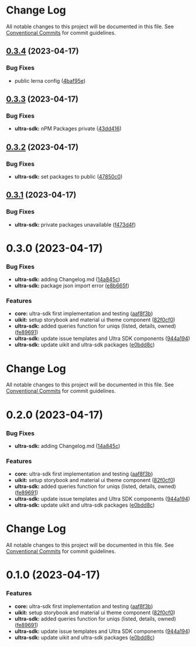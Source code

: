 # Change Log

All notable changes to this project will be documented in this file.
See [Conventional Commits](https://conventionalcommits.org) for commit guidelines.

## [0.3.4](https://github.com/ultra-alliance/ultra-utilities/compare/@ultra-alliance/ultra-sdk@0.3.3...@ultra-alliance/ultra-sdk@0.3.4) (2023-04-17)


### Bug Fixes

* public lerna config ([4baf95e](https://github.com/ultra-alliance/ultra-utilities/commit/4baf95eb908e72562596077824dedf688376ca81))





## [0.3.3](https://github.com/ultra-alliance/ultra-utilities/compare/@ultra-alliance/ultra-sdk@0.3.2...@ultra-alliance/ultra-sdk@0.3.3) (2023-04-17)


### Bug Fixes

* **ultra-sdk:** nPM Packages private ([43dd416](https://github.com/ultra-alliance/ultra-utilities/commit/43dd416d09a593c4ce6942c7d857c4f48f773c2b))





## [0.3.2](https://github.com/ultra-alliance/ultra-utilities/compare/@ultra-alliance/ultra-sdk@0.3.1...@ultra-alliance/ultra-sdk@0.3.2) (2023-04-17)


### Bug Fixes

* **ultra-sdk:** set packages to public ([47850c0](https://github.com/ultra-alliance/ultra-utilities/commit/47850c0556cfbb408de97707b1da98fd041e83c6))





## [0.3.1](https://github.com/ultra-alliance/ultra-utilities/compare/@ultra-alliance/ultra-sdk@0.3.0...@ultra-alliance/ultra-sdk@0.3.1) (2023-04-17)


### Bug Fixes

* **ultra-sdk:** private packages unavailable ([f473d4f](https://github.com/ultra-alliance/ultra-utilities/commit/f473d4f6ef60619b70958a1a49b6f94ed9ddc775))





# 0.3.0 (2023-04-17)


### Bug Fixes

* **ultra-sdk:** adding Changelog.md ([14a845c](https://github.com/ultra-alliance/ultra-utilities/commit/14a845c12d464c46f9b9a12bc38fa9957f10d76d))
* **ultra-sdk:** package json import error ([e8b665f](https://github.com/ultra-alliance/ultra-utilities/commit/e8b665f71dd05a43561a9092e2bd1864c0c52f41))


### Features

* **core:** ultra-sdk first implementation and testing ([aaf8f3b](https://github.com/ultra-alliance/ultra-utilities/commit/aaf8f3b873388f61dd018664f89ef83edf843bb7))
* **uikit:** setup storybook and material ui theme component ([82f0cf0](https://github.com/ultra-alliance/ultra-utilities/commit/82f0cf0d7fd249ea1fbf07516b1421095f90c7f4))
* **ultra-sdk:** added queries function for uniqs (listed, details, owned) ([fe89691](https://github.com/ultra-alliance/ultra-utilities/commit/fe896914d2d83b18b119ff2acd5e9a9284e6b974))
* **ultra-sdk:** update issue templates and Ultra SDK components ([944a194](https://github.com/ultra-alliance/ultra-utilities/commit/944a19419383c41d1c20c510aeea8437ed84b03b))
* **ultra-sdk:** update uikit and ultra-sdk packages ([e0bdd8c](https://github.com/ultra-alliance/ultra-utilities/commit/e0bdd8c866cea355496fbf8bfa660d45039a2feb))





# Change Log

All notable changes to this project will be documented in this file. See
[Conventional Commits](https://conventionalcommits.org) for commit guidelines.

# 0.2.0 (2023-04-17)

### Bug Fixes

- **ultra-sdk:** adding Changelog.md
  ([14a845c](https://github.com/ultra-alliance/ultra-utilities/commit/14a845c12d464c46f9b9a12bc38fa9957f10d76d))

### Features

- **core:** ultra-sdk first implementation and testing
  ([aaf8f3b](https://github.com/ultra-alliance/ultra-utilities/commit/aaf8f3b873388f61dd018664f89ef83edf843bb7))
- **uikit:** setup storybook and material ui theme component
  ([82f0cf0](https://github.com/ultra-alliance/ultra-utilities/commit/82f0cf0d7fd249ea1fbf07516b1421095f90c7f4))
- **ultra-sdk:** added queries function for uniqs (listed, details, owned)
  ([fe89691](https://github.com/ultra-alliance/ultra-utilities/commit/fe896914d2d83b18b119ff2acd5e9a9284e6b974))
- **ultra-sdk:** update issue templates and Ultra SDK components
  ([944a194](https://github.com/ultra-alliance/ultra-utilities/commit/944a19419383c41d1c20c510aeea8437ed84b03b))
- **ultra-sdk:** update uikit and ultra-sdk packages
  ([e0bdd8c](https://github.com/ultra-alliance/ultra-utilities/commit/e0bdd8c866cea355496fbf8bfa660d45039a2feb))

# Change Log

All notable changes to this project will be documented in this file. See
[Conventional Commits](https://conventionalcommits.org) for commit guidelines.

# 0.1.0 (2023-04-17)

### Features

- **core:** ultra-sdk first implementation and testing
  ([aaf8f3b](https://github.com/ultra-alliance/ultra-utilities/commit/aaf8f3b873388f61dd018664f89ef83edf843bb7))
- **uikit:** setup storybook and material ui theme component
  ([82f0cf0](https://github.com/ultra-alliance/ultra-utilities/commit/82f0cf0d7fd249ea1fbf07516b1421095f90c7f4))
- **ultra-sdk:** added queries function for uniqs (listed, details, owned)
  ([fe89691](https://github.com/ultra-alliance/ultra-utilities/commit/fe896914d2d83b18b119ff2acd5e9a9284e6b974))
- **ultra-sdk:** update issue templates and Ultra SDK components
  ([944a194](https://github.com/ultra-alliance/ultra-utilities/commit/944a19419383c41d1c20c510aeea8437ed84b03b))
- **ultra-sdk:** update uikit and ultra-sdk packages
  ([e0bdd8c](https://github.com/ultra-alliance/ultra-utilities/commit/e0bdd8c866cea355496fbf8bfa660d45039a2feb))
